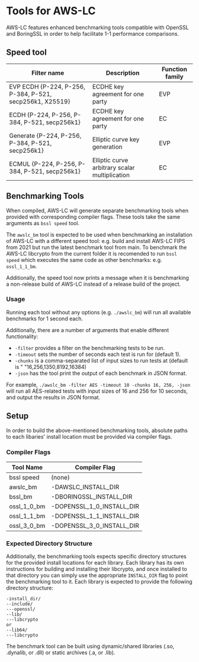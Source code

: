 # Tools for AWS-LC
AWS-LC features enhanced benchmarking tools compatible with OpenSSL and BoringSSL in order to help facilitate 1-1 performance comparisons.

## Speed tool

|  Filter name  |  Description  | Function family |
| ------------- | ------------- | -------------
| EVP ECDH {P-224, P-256, P-384, P-521, secp256k1, X25519} | ECDHE key agreement for one party | EVP |
| ECDH {P-224, P-256, P-384, P-521, secp256k1} | ECDHE key agreement for one party | EC |
| Generate {P-224, P-256, P-384, P-521, secp256k1} | Elliptic curve key generation | EVP |
| ECMUL {P-224, P-256, P-384, P-521, secp256k1} | Elliptic curve arbitrary scalar multiplication | EC |

## Benchmarking Tools
When compiled, AWS-LC will generate separate benchmarking tools when provided with corresponding compiler flags. These tools take the same arguments as `bssl speed` tool.

The `awslc_bm` tool is expected to be used when benchmarking an installation of AWS-LC with a different speed tool: e.g.
build and install AWS-LC FIPS from 2021 but run the latest benchmark tool from main. To benchmark the AWS-LC libcrypto
from the current folder it is recomended to run `bssl speed` which executes the same code as other benchmarks: e.g. 
`ossl_1_1_bm`.

Additionally, the speed tool now prints a message when it is benchmarking a non-release build of AWS-LC instead of a release build of the project.

### Usage
Running each tool without any options (e.g. `./awslc_bm`) will run all available benchmarks for 1 second each.

Additionally, there are a number of arguments that enable different functionality:
* `-filter` provides a filter on the benchmarking tests to be run.
* `-timeout` sets the number of seconds each test is run for (default 1).
* `-chunks` is a comma-separated list of input sizes to run tests at (default is "
  "16,256,1350,8192,16384)
* `-json` has the tool print the output of each benchmark in JSON format.

For example, `./awslc_bm -filter AES -timeout 10 -chunks 16, 256, -json` will run all AES-related tests with input sizes of 16 and 256 for 10 seconds, and output the results in JSON format.

## Setup
In order to build the above-mentioned benchmarking tools, absolute paths to each libaries' install location must be provided via compiler flags.

### Compiler Flags
|  Tool Name  |  Compiler Flag  |
| ------------- | ------------- |
 | bssl speed | (none) | 
| awslc_bm | -DAWSLC_INSTALL_DIR |
| bssl_bm | -DBORINGSSL_INSTALL_DIR |
| ossl_1_0_bm | -DOPENSSL_1_0_INSTALL_DIR |
| ossl_1_1_bm | -DOPENSSL_1_1_INSTALL_DIR |
| ossl_3_0_bm | -DOPENSSL_3_0_INSTALL_DIR |

### Expected Directory Structure
Additionally, the benchmarking tools expects specific directory structures for the provided install locations for each
library. Each library has its own instructions for building and installing their libcrypto, and once installed to that 
directory you can simply use the appropriate `INSTALL_DIR` flag to point the benchmarking tool to it. Each library is
expected to provide the following directory structure:

```
-install_dir/
--include/
---openssl/
--lib/
---libcrypto
or
--lib64/
---libcrypto
```

The benchmark tool can be built using dynamic/shared libraries (.so, .dynalib, or .dll) or static archives (.a, or .lib).